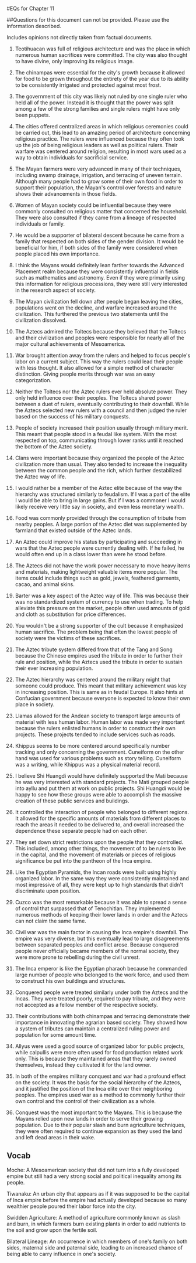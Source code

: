 #EQs for Chapter 11

##Questions for this document can not be provided. Please use the information described.

Includes opinions not directly taken from factual documents.

1. Teotihuacan was full of religious architecture and was the place in which numerous human sacrifices were committed. The city was also thought to have divine, only improving its religious image.

2. The chinampas were essential for the city's growth because it allowed for food to be grown throughout the entirety of the year due to its ability to be consistently irrigated and protected against most frost.

3. The government of this city was likely not ruled by one single ruler who held all of the power. Instead it is thought that the power was split among a few of the strong families and single rulers might have only been puppets.

4. The cities offered centralized areas in which religious ceremonies could be carried out, this lead to an amazing period of architecture concerning religious practice. The rulers were influenced because they often took up the job of being religious leaders as well as political rulers. Their warfare was centered around religion, resulting in most wars used as a way to obtain individuals for sacrificial service.

5. The Mayan farmers were very advanced in many of their techniques, including swamp drainage, irrigation, and terracing of uneven terrain. Although many people had to grow some of their own food in order to support their population, the Mayan's control over forests and nature shows their advancements in those fields.

6. Women of Mayan society could be influential because they were commonly consulted on religious matter that concerned the household. They were also consulted if they came from a lineage of respected individuals or family.

7. He would be a supporter of bilateral descent because he came from a family that respected on both sides of the gender division. It would be beneficial for him, if both sides of the family were considered when people placed his own importance.

8. I think the Mayans would definitely lean farther towards the Advanced Placement realm because they were consistently influential in fields such as mathematics and astronomy. Even if they were primarily using this information for religious processions, they were still very interested in the research aspect of society.

9. The Mayan civilization fell down after people began leaving the cities, populations went on the decline, and warfare increased around the civilization. This furthered the previous two statements until the civilization dissolved.

10. The Aztecs admired the Toltecs because they believed that the Toltecs and their civilization and peoples were responsible for nearly all of the major cultural achievements of Mesoamerica.

11. War brought attention away from the rulers and helped to focus people's labor on a current subject. This way the rulers could lead their people with less thought. It also allowed for a simple method of character distinction. Giving people merits through war was an easy categorization.

12. Neither the Toltecs nor the Aztec rulers ever held absolute power. They only held influence over their peoples. The Toltecs shared power between a duet of rulers, eventually contributing to their downfall. While the Aztecs selected new rulers with a council and then judged the ruler based on the success of his military conquests.

13. People of society increased their position usually through military merit. This meant that people stood in a feudal like system. With the most respected on top, communicating through lower ranks until it reached the bottom of the Aztec society.

14. Clans were important because they organized the people of the Aztec civilization more than usual. They also tended to increase the inequality between the common people and the rich, which further destabilized the Aztec way of life.

15. I would rather be a member of the Aztec elite because of the way the hierarchy was structured similarly to feudalism. If I was a part of the elite I would be able to bring in large gains. But if I was a commoner I would likely receive very little say in society, and even less monetary wealth.

16. Food was commonly provided through the consumption of tribute from nearby peoples. A large portion of the Aztec diet was supplemented by farmland that existed outside of the Aztec lands.

17. An Aztec could improve his status by participating and succeeding in wars that the Aztec people were currently dealing with. If he failed, he would often end up in a class lower than were he stood before.

18. The Aztecs did not have the work power necessary to move heavy items and materials, making lightweight valuable items more popular. The items could include things such as gold, jewels, feathered garments, cacao, and animal skins.

19. Barter was a key aspect of the Aztec way of life. This was because their was no standardized system of currency to use when trading. To help alleviate this pressure on the market, people often used amounts of gold and cloth as substitution for price differences.

20. You wouldn't be a strong supporter of the cult because it emphasized human sacrifice. The problem being that often the lowest people of society were the victims of these sacrifices.

21. The Aztec tribute system differed from that of the Tang and Song because the Chinese empires used the tribute in order to further their rule and position, while the Aztecs used the tribute in order to sustain their ever increasing population.

22. The Aztec hierarchy was centered around the military might that someone could produce. This meant that military achievement was key in increasing position. This is same as in feudal Europe. It also hints at Confucian government because everyone is expected to know their own place in society.

23. Llamas allowed for the Andean society to transport large amounts of material with less human labor. Human labor was made very important because the rulers enlisted humans in order to construct their own projects. These projects tended to include services such as roads.

24. Khippus seems to be more centered around specifically number tracking and only concerning the government. Cuneiform on the other hand was used for various problems such as story telling. Cuneiform was a writing, while Khippus was a physical material record.

25. I believe Shi Huangdi would have definitely supported the Mati because he was very interested with standard projects. The Mati grouped people into ayllu and put them at work on public projects. Shi Huangdi would be happy to see how these groups were able to accomplish the massive creation of these public services and buildings.

26. It controlled the interaction of people who belonged to different regions. It allowed for the specific amounts of materials from different places to reach the areas it needed to be delivered to, and overall increased the dependence these separate people had on each other.

27. They set down strict restrictions upon the people that they controlled. This included, among other things, the movement of to be rulers to live in the capital, and the movement of materials or pieces of religious significance be put into the pantheon of the Inca empire.

28. Like the Egyptian Pyramids, the Incan roads were built using highly organized labor. In the same way they were consistently maintained and most impressive of all, they were kept up to high standards that didn't discriminate upon position.

29. Cuzco was the most remarkable because it was able to spread a sense of control that surpassed that of Tenochitlan. They implemented numerous methods of keeping their lower lands in order and the Aztecs can not claim the same fame.

30. Civil war was the main factor in causing the Inca empire's downfall. The empire was very diverse, but this eventually lead to large disagreements between separated peoples and conflict arose. Because conquered people never officially became members of the normal society, they were more prone to rebelling during the civil unrest.

31. The Inca emperor is like the Egyptian pharaoh because he commanded large number of people who belonged to the work force, and used them to construct his own buildings and structures.

32. Conquered people were treated similarly under both the Aztecs and the Incas. They were treated poorly, required to pay tribute, and they were not accepted as a fellow member of the respective society.

33. Their contributions with both chinampas and terracing demonstrate their importance in innovating the agrarian based society. They showed how a system of tributes can maintain a centralized ruling power and population for some amount time.

34. Allyus were used a good source of organized labor for public projects, while calpullis were more often used for food production related work only. This is because they maintained areas that they rarely owned themselves, instead they cultivated it for the land owner.

35. In both of the empires military conquest and war had a profound effect on the society. It was the basis for the social hierarchy of the Aztecs, and it justified the position of the Inca elite over their neighboring peoples. The empires used war as a method to commonly further their own control and the control of their civilization as a whole.

36. Conquest was the most important to the Mayans. This is because the Mayans relied upon new lands in order to serve their growing population. Due to their popular slash and burn agriculture techniques, they were often required to continue expansion as they used the land and left dead areas in their wake.

## Vocab

Moche: A Mesoamerican society that did not turn into a fully developed empire but still had a very strong social and political inequality among its people.

Tiwanaku: An urban city that appears as if it was supposed to be the capital of Inca empire before the empire had actually developed because so many wealthier people poured their labor force into the city.

Swidden Agriculture: A method of agriculture commonly known as slash and burn, in which farmers burn existing plants in order to add nutrients to the soil and grow upon the fertile soil.

Bilateral Lineage: An occurrence in which members of one's family on both sides, maternal side and paternal side, leading to an increased chance of being able to carry influence in one's society.
